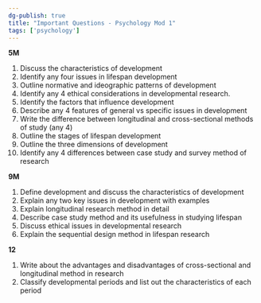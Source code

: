 ```yaml
---  
dg-publish: true  
title: "Important Questions - Psychology Mod 1"  
tags: ['psychology']  
---  
```

  
**5M**  
1. Discuss the characteristics of development  
2. Identify any four issues in lifespan development   
3. Outline normative and ideographic patterns of development   
4. Identify any 4 ethical considerations in developmental research.   
5. Identify the factors that influence development   
6. Describe any 4 features of general vs specific issues in development   
7. Write the difference between longitudinal and cross-sectional methods of study (any 4)  
8. Outline the stages of lifespan development   
9. Outline the three dimensions of development   
10. Identify any 4 differences between case study and survey method of research   
  
**9M**  
1. Define development and discuss the characteristics of development   
2. Explain any two key issues in development with examples  
3. Explain longitudinal research method in detail   
4. Describe case study method and its usefulness in studying lifespan   
5. Discuss ethical issues in developmental research   
6. Explain the sequential design method in lifespan research   
  
**12**  
1. Write about the advantages and disadvantages of cross-sectional and longitudinal method in research  
2. Classify developmental periods and list out the characteristics of each period   
